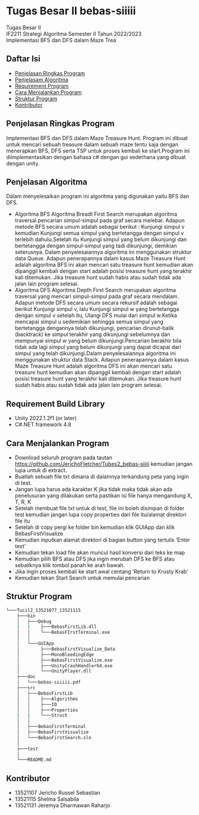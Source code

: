 ﻿# Tugas Besar II bebas-siiiii
Tugas Besar II <br> IF2211 Strategi Algoritma Semester II Tahun 2022/2023 <br>Implementasi BFS dan DFS dalam Maze Trea 

## Daftar Isi
* [Penjelasan Ringkas Program](#penjelasan-ringkas-program)
* [Penjelasam Algoritma](#penjelasan-algoritma)
* [Requirement Program](#requirement-program)
* [Cara Menjalankan Program](#cara-menjalankan-program)
* [Struktur Program](#struktur-program)
* [Kontributor](#kontributor)

## Penjelasan Ringkas Program
Implementasi BFS dan DFS dalam Maze Treasure Hunt. Program ini dibuat untuk mencari sebuah treasure dalam sebuah maze tentu saja dengan menerapkan BFS, DFS serta TSP untuk proses kembali ke start.Program ini diimplementasikan dengan bahasa c# dengan gui sederhana yang dibuat dengan unity. 


## Penjelasan Algoritma
Dalam menyelesaikan program ini algoritma yang digunakan yaitu BFS dan DFS. 
* Algoritma BFS 
  Algoritma Breadt First Search merupakan algoritma traversal pencarian simpul-simpul pada graf secara melebar. Adapun metode BFS secara umum adalah sebagai berikut : Kunjungi simpul v kemudian Kunjungi semua simpul yang bertetangga dengan simpul v terlebih dahulu.Setelah itu Kunjungi simpul yang belum dikunjungi dan bertetangga dengan simpul-simpul yang tadi dikunjungi, demikian seterusnya. Dalam penyelesaiannya algoritma ini menggunakan struktur data Queue. Adapun penerapannya dalam kasus Maze Treasure Hunt adalah algoritma BFS ini akan mencari satu treasure hunt kemudian akan dipanggil kembali dengan start adalah posisi treasure hunt yang terakhir kali ditemukan. Jika treasure hunt sudah habis atau sudah tidak ada jalan lain program selesai. 
* Algoritma DFS
  Algoritma Depth First Search merupakan algoritma traversal yang mencari simpul-simpul pada graf secara mendalam.  Adapun metode DFS secara umum secara rekursif adalah sebagai berikut Kunjungi simpul v, lalu Kunjungi simpul w yang bertetangga dengan simpul v setelah itu, Ulangi DFS mulai dari simpul w.Ketika mencapai simpul u sedemikian sehingga semua simpul yang bertetangga dengannya telah dikunjungi, pencarian dirunut-balik (backtrack) ke simpul terakhir yang dikunjungi sebelumnya dan mempunyai simpul w yang belum dikunjungi.Pencarian berakhir bila tidak ada lagi simpul yang belum dikunjungi yang dapat dicapai dari simpul yang telah dikunjungi.Dalam penyelesaiannya algoritma ini menggunakan struktur data Stack. Adapun penerapannya dalam kasus Maze Treasure Hunt adalah algoritma DFS ini akan mencari satu treasure hunt kemudian akan dipanggil kembali dengan start adalah posisi treasure hunt yang terakhir kali ditemukan. Jika treasure hunt sudah habis atau sudah tidak ada jalan lain program selesai. 


## Requirement Build Library
* Unity 2022.1.2f1 (or later)
* C#.NET framework 4.8


## Cara Menjalankan Program
* Download seluruh program pada tautan https://github.com/JerichoFletcher/Tubes2_bebas-siiiii kemudian jangan lupa untuk di extract. 
* Buatlah sebuah file txt dimana di dalamnya terkandung peta yang ingin di test. 
* Jangan lupa harus ada karakter K  jika tidak maka tidak akan ada penelusuran yang dilakukan serta pastikan isi file hanya mengandung X, T, R, K 
* Setelah membuat file txt untuk di test, file ini boleh disimpan di folder test kemudian jangan lupa copy properties dari file itu/alamat direktori file itu
* Setelah di copy pergi ke folder bin kemudian klik GUIApp dan klik BebasFirstVisualize 
* Kemudian inputkan alamat direktori di bagian button yang tertulis ‘Enter text’ 
* Kemudian tekan load file akan muncul hasil konversi dari teks ke map 
* Kemudian pilih BFS atau DFS jika ingin merubah DFS ke BFS atau sebaliknya klik tombol panah ke arah bawah. 
* Jika ingin proses kembali ke start awal centang  ‘Return to Krusty Krab’ 
* Kemudian tekan Start Search untuk memulai pencarian


## Struktur Program
```bash
└───Tucil2_13521077_13521115
    ├───bin
    │   ├───Debug
    |   |    ├───BebasFirstLib.dll
    │   │    └───BebasFIrstTerminal.exe
    │   │    
    │   └───GUIApp
    │        ├───BebasFirstVisualize_Data
    │        ├───MonoBleedingEdge
    │        ├───BebasFirstVisualize.exe
    │        ├───UnityCrashHandler64.exe
    │        └───UnityPlayer.dll
    ├───doc
    │   └───bebas-siiiii.pdf
    ├───src
    │   ├───BebasFirstLib
    │   │    ├───Algorithms
    │   │    ├───IO
    │   │    ├───Properties 
    |   |    └───Struct
    │   │
    │   ├───BebasFirstTerminal
    │   ├───BebasFirstVisualize
    │   └───BebasFirstSearch.sln
    │
    ├───test
    │
    └───README.md  
```

## Kontributor
* 13521107 Jericho Russel Sebastian
* 13521115 Shelma Salsabila
* 13521131 Jeremya Dharmawan Raharjo